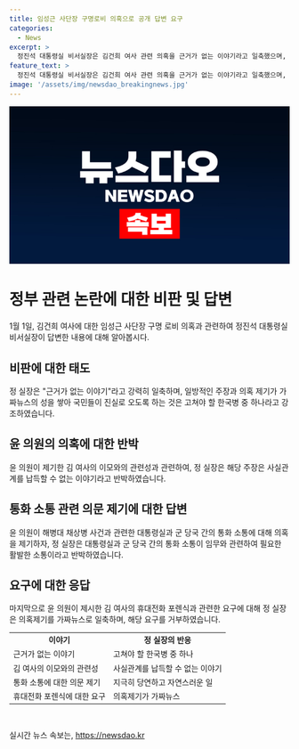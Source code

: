 ```yaml
---
title: 임성근 사단장 구명로비 의혹으로 공개 답변 요구
categories:
  - News
excerpt: >
  정진석 대통령실 비서실장은 김건희 여사 관련 의혹을 근거가 없는 이야기라고 일축했으며, 가짜뉴스의 성을 쌓아 국민들을 속이는 것은 고쳐야 할 한국병이라고 강조했다. 더불어민주당 의원 윤종군은 이에 반박하며, 김 여사의 계좌를 관리한 이모씨와 임 사단장의 친분을 지적하고, 대통령에게 사과를 요구했다. 그에 대해 정 실장은 사실관계를 납득할 수 없는 이야기라고 반박했고, 추가적인 의혹 제기에도 강한 태도를 보였다.
feature_text: >
  정진석 대통령실 비서실장은 김건희 여사 관련 의혹을 근거가 없는 이야기라고 일축했으며, 가짜뉴스의 성을 쌓아 국민들을 속이는 것은 고쳐야 할 한국병이라고 강조했다. 더불어민주당 의원 윤종군은 이에 반박하며, 김 여사의 계좌를 관리한 이모씨와 임 사단장의 친분을 지적하고, 대통령에게 사과를 요구했다. 그에 대해 정 실장은 사실관계를 납득할 수 없는 이야기라고 반박했고, 추가적인 의혹 제기에도 강한 태도를 보였다.
image: '/assets/img/newsdao_breakingnews.jpg'
---
```


<p><img src="/assets/img/newsdao_breakingnews.jpg" alt="ranknews 속보" /></p>

<h1 data-ke-size="size26">정부 관련 논란에 대한 비판 및 답변</h1>

<p data-ke-size="size16">1월 1일, 김건희 여사에 대한 임성근 사단장 구명 로비 의혹과 관련하여 정진석 대통령실 비서실장이 답변한 내용에 대해 알아봅시다.</p>

<h2 data-ke-size="size24">비판에 대한 태도</h2>

<p data-ke-size="size16">정 실장은 "근거가 없는 이야기"라고 강력히 일축하며, 일방적인 주장과 의혹 제기가 가짜뉴스의 성을 쌓아 국민들이 진실로 오도록 하는 것은 고쳐야 할 한국병 중 하나라고 강조하였습니다.</p>

<h2 data-ke-size="size24">윤 의원의 의혹에 대한 반박</h2>

<p data-ke-size="size16">윤 의원이 제기한 김 여사의 이모와의 관련성과 관련하여, 정 실장은 해당 주장은 사실관계를 납득할 수 없는 이야기라고 반박하였습니다.</p>

<h2 data-ke-size="size24">통화 소통 관련 의문 제기에 대한 답변</h2>

<p data-ke-size="size16">윤 의원이 해병대 채상병 사건과 관련한 대통령실과 군 당국 간의 통화 소통에 대해 의혹을 제기하자, 정 실장은 대통령실과 군 당국 간의 통화 소통이 임무와 관련하여 필요한 활발한 소통이라고 반박하였습니다.</p>

<h2 data-ke-size="size24">요구에 대한 응답</h2>

<p data-ke-size="size16">마지막으로 윤 의원이 제시한 김 여사의 휴대전화 포렌식과 관련한 요구에 대해 정 실장은 의혹제기를 가짜뉴스로 일축하며, 해당 요구를 거부하였습니다.</p>

<table>
  <tr>
    <td style="text-align: center; height: 17px;"><b>이야기</b></td>
    <td style="text-align: center; height: 17px;"><b>정 실장의 반응</b></td>
  </tr>
  <tr>
    <td style="text-align: left; height: 17px;">근거가 없는 이야기</td>
    <td style="text-align: left; height: 17px;">고쳐야 할 한국병 중 하나</td>
  </tr>
  <tr>
    <td style="text-align: left; height: 17px;">김 여사의 이모와의 관련성</td>
    <td style="text-align: left; height: 17px;">사실관계를 납득할 수 없는 이야기</td>
  </tr>
  <tr>
    <td style="text-align: left; height: 17px;">통화 소통에 대한 의문 제기</td>
    <td style="text-align: left; height: 17px;">지극히 당연하고 자연스러운 일</td>
  </tr>
  <tr>
    <td style="text-align: left; height: 17px;">휴대전화 포렌식에 대한 요구</td>
    <td style="text-align: left; height: 17px;">의혹제기가 가짜뉴스</td>
  </tr>
</table>

<p data-ke-size="size16">&nbsp;</p>
실시간 뉴스 속보는, <a href="https://newsdao.kr" rel="dofollow">https://newsdao.kr</a>


